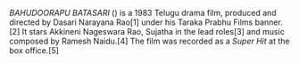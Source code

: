 _BAHUDOORAPU BATASARI_ () is a 1983 Telugu drama film, produced and directed by Dasari Narayana Rao[1] under his Taraka Prabhu Films banner.[2] It stars Akkineni Nageswara Rao, Sujatha in the lead roles[3] and music composed by Ramesh Naidu.[4] The film was recorded as a _Super Hit_ at the box office.[5]
